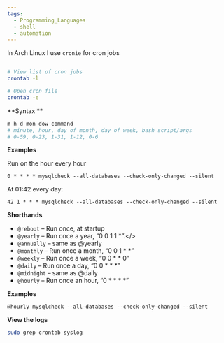 ```yaml
---
tags:
  - Programming_Languages
  - shell
  - automation
---
```


In Arch Linux I use `cronie` for cron jobs 

````bash

# View list of cron jobs 
crontab -l

# Open cron file 
crontab -e
````

\*\*Syntax **

````bash
m h d mon dow command
# minute, hour, day of month, day of week, bash script/args
# 0-59, 0-23, 1-31, 1-12, 0-6
````

**Examples**

Run on the hour every hour 

````
0 * * * * mysqlcheck --all-databases --check-only-changed --silent
````

At 01:42 every day: 

````
42 1 * * * mysqlcheck --all-databases --check-only-changed --silent
````

**Shorthands**

* `@reboot` – Run once, at startup
* `@yearly` – Run once a year, “0 0 1 1 \*”.\</>
* `@annually` – same as @yearly
* `@monthly` – Run once a month, “0 0 1 * \*”
* `@weekly` – Run once a week, “0 0 * * 0”
* `@daily` – Run once a day, “0 0 * * \*”
* `@midnight` – same as @daily
* `@hourly` – Run once an hour, “0 * * * \*”

**Examples**

````
@hourly mysqlcheck --all-databases --check-only-changed --silent

````

**View the logs**

````bash
sudo grep crontab syslog

````
